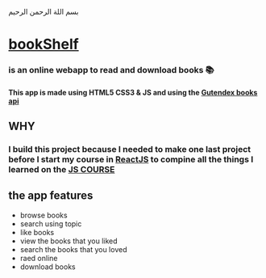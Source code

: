 بسم اللة الرحمن الرحيم

# [bookShelf](https://ahmedraed-bookshelf.netlify.app/)
### is an online webapp to read and download books 📚

#### This app is made using HTML5 CSS3 & JS and using the [Gutendex books api](https://gutendex.com/?ref=devresourc.es)

## WHY
### I build this project because I needed to make one last project before I start my course in [ReactJS](https://www.udemy.com/course/react-2nd-edition/) to compine all the things I learned on the [JS COURSE](https://www.udemy.com/course/modern-javascript/)


## the app features
- browse books
- search using topic
- like books
- view the books that you liked
- search the books that you loved
- raed online
- download books


